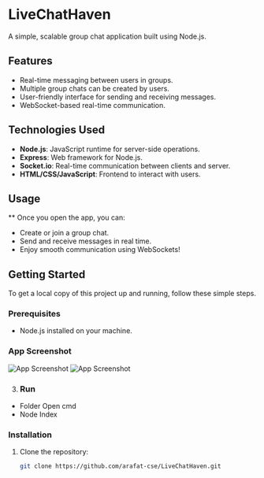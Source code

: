 # LiveChatHaven

A simple, scalable group chat application built using Node.js.

## Features

- Real-time messaging between users in groups.
- Multiple group chats can be created by users.
- User-friendly interface for sending and receiving messages.
- WebSocket-based real-time communication.

## Technologies Used

- **Node.js**: JavaScript runtime for server-side operations.
- **Express**: Web framework for Node.js.
- **Socket.io**: Real-time communication between clients and server.
- **HTML/CSS/JavaScript**: Frontend to interact with users.
  
## Usage
** Once you open the app, you can:
- Create or join a group chat.
- Send and receive messages in real time.
- Enjoy smooth communication using WebSockets!

## Getting Started

To get a local copy of this project up and running, follow these simple steps.

### Prerequisites

- Node.js installed on your machine.
  
### App Screenshot
  ![App Screenshot](https://github.com/arafat-cse/LiveChatHaven/blob/4a614e818c9dd78883abe9cf5bbec04c2685f176/public/image/GroupChat.png)
  ![App Screenshot](https://github.com/arafat-cse/LiveChatHaven/blob/e5e3f90a9d54c5461854f110161befaa2472b674/public/image/OnScreen.png)

3.  ### Run
   - Folder Open cmd
   - Node Index
     
### Installation

1. Clone the repository:
   ```bash
   git clone https://github.com/arafat-cse/LiveChatHaven.git
